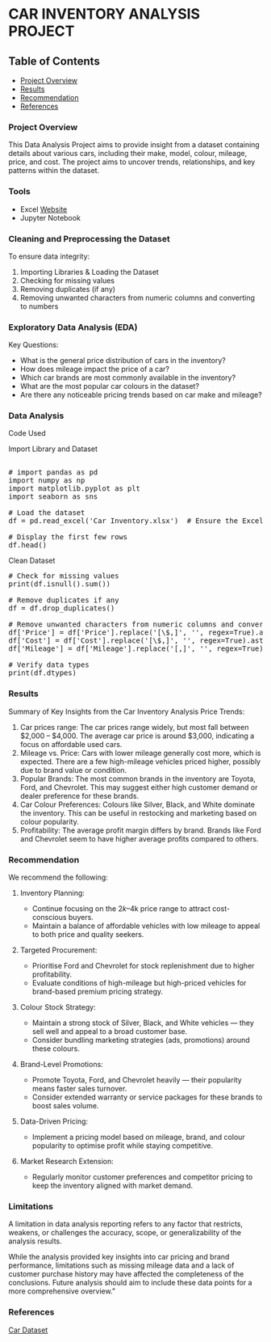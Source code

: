 # CAR INVENTORY ANALYSIS PROJECT
## Table of Contents

- [Project Overview](#project-overview)
- [Results](#results)
- [Recommendation](#recommendation)
- [References](#references)

### Project Overview 
This Data Analysis Project aims to provide insight from a dataset containing details about various cars, including their make, model, colour, mileage, price, and cost. The project aims to uncover trends, relationships, and key patterns within the dataset.

### Tools
- Excel [Website](https://office.com)
- Jupyter Notebook

### Cleaning and Preprocessing the Dataset
  To ensure data integrity:
  1. Importing Libraries & Loading the Dataset
  2. Checking for missing values
  3. Removing duplicates (if any)
  4. Removing unwanted characters from numeric columns and converting to numbers

### Exploratory Data Analysis (EDA)
  Key Questions:
- What is the general price distribution of cars in the inventory?
- How does mileage impact the price of a car? 
- Which car brands are most commonly available in the inventory? 
- What are the most popular car colours in the dataset? 
- Are there any noticeable pricing trends based on car make and mileage?


### Data Analysis
Code Used

Import Library and Dataset

<pre> 
# import pandas as pd
import numpy as np
import matplotlib.pyplot as plt
import seaborn as sns

# Load the dataset
df = pd.read_excel('Car Inventory.xlsx')  # Ensure the Excel file is in the same folder or provide full path

# Display the first few rows
df.head()  
</pre>

Clean Dataset

<pre>
# Check for missing values
print(df.isnull().sum())

# Remove duplicates if any
df = df.drop_duplicates()

# Remove unwanted characters from numeric columns and convert to numbers
df['Price'] = df['Price'].replace('[\$,]', '', regex=True).astype(float)
df['Cost'] = df['Cost'].replace('[\$,]', '', regex=True).astype(float)
df['Mileage'] = df['Mileage'].replace('[,]', '', regex=True).astype(int)

# Verify data types
print(df.dtypes) 
</pre>


### Results

Summary of Key Insights from the Car Inventory Analysis Price Trends:
1. Car prices range: The car prices range widely, but most fall between $2,000 – $4,000. The average car price is around $3,000, indicating a focus on affordable used cars.
2. Mileage vs. Price: Cars with lower mileage generally cost more, which is expected. There are a few high-mileage vehicles priced higher, possibly due to brand value or condition.
3. Popular Brands: The most common brands in the inventory are Toyota, Ford, and Chevrolet. This may suggest either high customer demand or dealer preference for these brands.
4. Car Colour Preferences: Colours like Silver, Black, and White dominate the inventory. This can be useful in restocking and marketing based on colour popularity.
5. Profitability: The average profit margin differs by brand. Brands like Ford and Chevrolet seem to have higher average profits compared to others.


### Recommendation

We recommend the following: 
1. Inventory Planning:
   - Continue focusing on the $2k–$4k price range to attract cost-conscious buyers.
   - Maintain a balance of affordable vehicles with low mileage to appeal to both price and quality seekers.
  
2. Targeted Procurement:
   - Prioritise Ford and Chevrolet for stock replenishment due to higher profitability.
   - Evaluate conditions of high-mileage but high-priced vehicles for brand-based premium pricing strategy.
  
3. Colour Stock Strategy:
   - Maintain a strong stock of Silver, Black, and White vehicles — they sell well and appeal to a broad customer base.
   - Consider bundling marketing strategies (ads, promotions) around these colours.

5. Brand-Level Promotions:
   - Promote Toyota, Ford, and Chevrolet heavily — their popularity means faster sales turnover.
   - Consider extended warranty or service packages for these brands to boost sales volume.
     
6. Data-Driven Pricing:
   - Implement a pricing model based on mileage, brand, and colour popularity to optimise profit while staying competitive.

7. Market Research Extension:
   - Regularly monitor customer preferences and competitor pricing to keep the inventory aligned with market demand.
  

### Limitations

A limitation in data analysis reporting refers to any factor that restricts, weakens, or challenges the accuracy, scope, or generalizability of the analysis results.

While the analysis provided key insights into car pricing and brand performance, limitations such as missing mileage data and a lack of customer purchase history may have affected the completeness of the conclusions. Future analysis should aim to include these data points for a more comprehensive overview.”


### References

[Car Dataset](https://docs.google.com/spreadsheets/d/148gzCAxQno4wlIj_tzgUIyDTG8y4ifRr/edit?usp=sharing&ouid=107969485968939728677&rtpof=true&sd=true)
